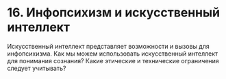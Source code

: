 # 16. Инфопсихизм и искусственный интеллект

Искусственный интеллект представляет возможности и вызовы для инфопсихизма. Как мы можем использовать искусственный интеллект для понимания сознания? Какие этические и технические ограничения следует учитывать?

